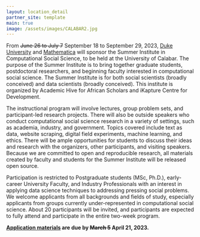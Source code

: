 ```yaml
---
layout: location_detail
partner_site: template
main: true
image: /assets/images/CALABAR2.jpg
---
```


From <s>June 26 to July 7</s> September 18 to September 29, 2023, <a href='https://duke.edu'>Duke University</a> and <a href='https://www.mathematica.org/'>Mathematica</a> will sponsor the Summer Institute in Computational Social Science, to be held at the University of Calabar. The purpose of the Summer Institute is to bring together graduate students, postdoctoral researchers, and beginning faculty interested in computational social science. The Summer Institute is for both social scientists (broadly conceived) and data scientists (broadly conceived). This institute is organized by Academic Hive for African Scholars and iKapture Centre for Development.

The instructional program will involve lectures, group problem sets, and participant-led research projects. There will also be outside speakers who conduct computational social science research in a variety of settings, such as academia, industry, and government. Topics covered include text as data, website scraping, digital field experiments, machine learning, and ethics. There will be ample opportunities for students to discuss their ideas and research with the organizers, other participants, and visiting speakers. Because we are committed to open and reproducible research, all materials created by faculty and students for the Summer Institute will be released open source.

Participation is restricted to Postgraduate students (MSc, Ph.D.), early-career University Faculty, and Industry Professionals with an interest in applying data science techniques to addressing pressing social problems. We welcome applicants from all backgrounds and fields of study, especially applicants from groups currently under-represented in computational social science. About 20 participants will be invited, and participants are expected to fully attend and participate in the entire two-week program.

**[Application materials](https://compsocialscience.github.io/summer-institute/2023/calabar/apply) are due by <s>March 5</s> April 21, 2023.**
